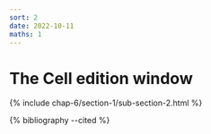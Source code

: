 ```yaml
---
sort: 2
date: 2022-10-11
maths: 1
---
```


# The Cell edition window

{% include chap-6/section-1/sub-section-2.html %}

{% bibliography --cited %}


